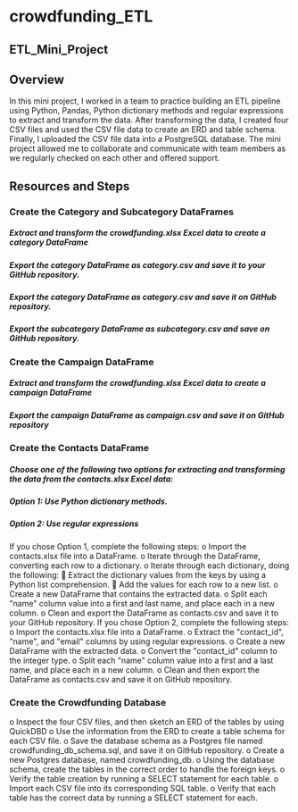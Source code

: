 # crowdfunding_ETL
## ETL_Mini_Project

## Overview
In this mini project, I worked in a team to practice building an ETL pipeline using Python, Pandas, Python dictionary methods and regular expressions to extract and transform the data. After transforming the data, I created four CSV files and used the CSV file data to create an ERD and table schema. Finally, I uploaded the CSV file data into a PostgreSQL database. The mini project allowed me to collaborate and communicate with team members as we regularly checked on each other and offered support.
## Resources and Steps
### Create the Category and Subcategory DataFrames
##### Extract and transform the crowdfunding.xlsx Excel data to create a category DataFrame
##### Export the category DataFrame as category.csv and save it to your GitHub repository.
##### Export the category DataFrame as category.csv and save it on GitHub repository.
##### Export the subcategory DataFrame as subcategory.csv and save on GitHub repository.

### Create the Campaign DataFrame
##### Extract and transform the crowdfunding.xlsx Excel data to create a campaign DataFrame
##### Export the campaign DataFrame as campaign.csv and save it on GitHub repository

### Create the Contacts DataFrame
##### Choose one of the following two options for extracting and transforming the data from the contacts.xlsx Excel data:

##### Option 1: Use Python dictionary methods.
##### Option 2: Use regular expressions

If you chose Option 1, complete the following steps:
o	Import the contacts.xlsx file into a DataFrame.
o	Iterate through the DataFrame, converting each row to a dictionary.
o	Iterate through each dictionary, doing the following:
	Extract the dictionary values from the keys by using a Python list comprehension.
	Add the values for each row to a new list.
o	Create a new DataFrame that contains the extracted data.
o	Split each "name" column value into a first and last name, and place each in a new column.
o	Clean and export the DataFrame as contacts.csv and save it to your GitHub repository.
If you chose Option 2, complete the following steps:
o	Import the contacts.xlsx file into a DataFrame.
o	Extract the "contact_id", "name", and "email" columns by using regular expressions.
o	Create a new DataFrame with the extracted data.
o	Convert the "contact_id" column to the integer type.
o	Split each "name" column value into a first and a last name, and place each in a new column.
o	Clean and then export the DataFrame as contacts.csv and save it on GitHub repository.

### Create the Crowdfunding Database
o	Inspect the four CSV files, and then sketch an ERD of the tables by using QuickDBD 
o	Use the information from the ERD to create a table schema for each CSV file.
o	Save the database schema as a Postgres file named crowdfunding_db_schema.sql, and save it on GitHub repository.
o	Create a new Postgres database, named crowdfunding_db.
o	Using the database schema, create the tables in the correct order to handle the foreign keys.
o	Verify the table creation by running a SELECT statement for each table.
o	Import each CSV file into its corresponding SQL table.
o	Verify that each table has the correct data by running a SELECT statement for each.

